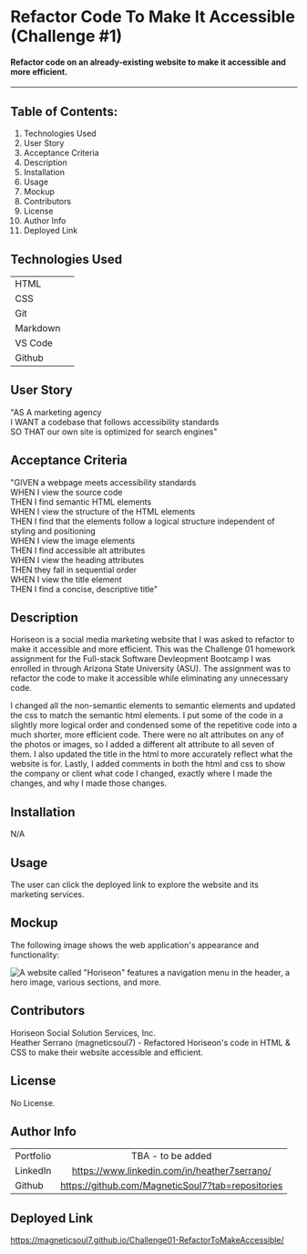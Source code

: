 
# Refactor Code To Make It Accessible (Challenge #1)

#### Refactor code on an already-existing website to make it accessible and more efficient.
--------

## Table of Contents: 

1. Technologies Used <br>
2. User Story <br>
3. Acceptance Criteria <br>
4. Description <br>
5. Installation <br>
6. Usage <br>
7. Mockup <br>
8. Contributors <br>
9. License <br>
10. Author Info <br>
11. Deployed Link <br>


## Technologies Used

|        |  | 
| ------------- |:-------------:| 
| HTML      |  | 
| CSS       |  |   
| Git       |  |   
| Markdown  |  |
| VS Code   |  |   
| Github    |  |   

## User Story

"AS A marketing agency <br>
I WANT a codebase that follows accessibility standards <br>
SO THAT our own site is optimized for search engines" 


## Acceptance Criteria

"GIVEN a webpage meets accessibility standards <br>
WHEN I view the source code <br>
THEN I find semantic HTML elements <br>
WHEN I view the structure of the HTML elements <br>
THEN I find that the elements follow a logical structure independent of styling and positioning <br>
WHEN I view the image elements <br>
THEN I find accessible alt attributes <br>
WHEN I view the heading attributes <br>
THEN they fall in sequential order <br>
WHEN I view the title element <br>
THEN I find a concise, descriptive title"

## Description

Horiseon is a social media marketing website that I was asked to refactor to make it accessible and more efficient. This was the Challenge 01 homework assignment for the Full-stack Software Devleopment Bootcamp I was enrolled in through Arizona State University (ASU). The assignment was to refactor the code to make it accessible while eliminating any unnecessary code. 

I changed all the non-semantic elements to semantic elements and updated the css to match the semantic html elements. I put some of the code in a slightly more logical order and condensed some of the repetitive code into a much shorter, more efficient code. There were no alt attributes on any of the photos or images, so I added a different alt attribute to all seven of them. I also updated the title in the html to more accurately reflect what the website is for. Lastly, I added comments in both the html and css to show the company or client what code I changed, exactly where I made the changes, and why I made those changes. 

## Installation 

N/A

## Usage

The user can click the deployed link to explore the website and its marketing services.

## Mockup

The following image shows the web application's appearance and functionality:

![A website called "Horiseon" features a navigation menu in the header, a hero image, various sections, and more.](https://static.bc-edx.com/coding/software-dev/01-HTML-Git-CSS/assets/01-html-css-git-homework-demo.png) 

## Contributors

Horiseon Social Solution Services, Inc. <br>
Heather Serrano (magneticsoul7) - Refactored Horiseon's code in HTML & CSS to make their website accessible and efficient.

## License

No License.

## Author Info

|        |  | 
| ------------- |:-------------:| 
| Portfolio | TBA - to be added | 
| LinkedIn  | https://www.linkedin.com/in/heather7serrano/ |   
| Github    | https://github.com/MagneticSoul7?tab=repositories |   

## Deployed Link 

https://magneticsoul7.github.io/Challenge01-RefactorToMakeAccessible/
